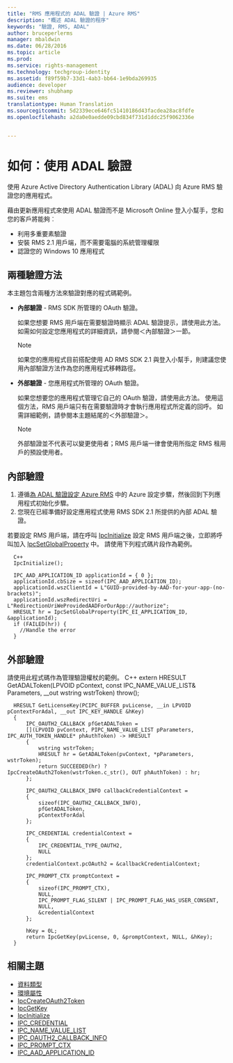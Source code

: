 ```yaml
---
title: "RMS 應用程式的 ADAL 驗證 | Azure RMS"
description: "概述 ADAL 驗證的程序"
keywords: "驗證, RMS, ADAL"
author: bruceperlerms
manager: mbaldwin
ms.date: 06/28/2016
ms.topic: article
ms.prod: 
ms.service: rights-management
ms.technology: techgroup-identity
ms.assetid: f89f59b7-33d1-4ab3-bb64-1e9bda269935
audience: developer
ms.reviewer: shubhamp
ms.suite: ems
translationtype: Human Translation
ms.sourcegitcommit: 5d2339ece646fc51410186d43facdea28ac8fdfe
ms.openlocfilehash: a2da0e0aedde09cbd834f731d1ddc25f9062336e


---
```


# 如何︰使用 ADAL 驗證

使用 Azure Active Directory Authentication Library (ADAL) 向 Azure RMS 驗證您的應用程式。

藉由更新應用程式來使用 ADAL 驗證而不是 Microsoft Online 登入小幫手，您和您的客戶將能夠︰

- 利用多重要素驗證
- 安裝 RMS 2.1 用戶端，而不需要電腦的系統管理權限
- 認證您的 Windows 10 應用程式

## 兩種驗證方法

本主題包含兩種方法來驗證對應的程式碼範例。

- **內部驗證** - RMS SDK 所管理的 OAuth 驗證。

  如果您想要 RMS 用戶端在需要驗證時顯示 ADAL 驗證提示，請使用此方法。 如需如何設定您應用程式的詳細資訊，請參閱＜內部驗證＞一節。

  > [!Note] 
  > 如果您的應用程式目前搭配使用 AD RMS SDK 2.1 與登入小幫手，則建議您使用內部驗證方法作為您的應用程式移轉路徑。

- **外部驗證** - 您應用程式所管理的 OAuth 驗證。

  如果您想要您的應用程式管理它自己的 OAuth 驗證，請使用此方法。 使用這個方法，RMS 用戶端只有在需要驗證時才會執行應用程式所定義的回呼。 如需詳細範例，請參閱本主題結尾的＜外部驗證＞。

  > [!Note] 
  > 外部驗證並不代表可以變更使用者；RMS 用戶端一律會使用所指定 RMS 租用戶的預設使用者。

## 內部驗證

1. 遵循[為 ADAL 驗證設定 Azure RMS](adal-auth.md) 中的 Azure 設定步驟，然後回到下列應用程式初始化步驟。
2. 您現在已經準備好設定應用程式使用 RMS SDK 2.1 所提供的內部 ADAL 驗證。

若要設定 RMS 用戶端，請在呼叫 [IpcInitialize](/rights-management/sdk/2.1/api/win/functions#msipc_ipcinitialize) 設定 RMS 用戶端之後，立即將呼叫加入 [IpcSetGlobalProperty](/rights-management/sdk/2.1/api/win/functions#msipc_ipcsetglobalproperty) 中。 請使用下列程式碼片段作為範例。

      C++
      IpcInitialize();

      IPC_AAD_APPLICATION_ID applicationId = { 0 };
      applicationId.cbSize = sizeof(IPC_AAD_APPLICATION_ID);
      applicationId.wszClientId = L"GUID-provided-by-AAD-for-your-app-(no-brackets)";
      applicationId.wszRedirectUri = L"RedirectionUriWeProvidedAADForOurApp://authorize";
      HRESULT hr = IpcSetGlobalProperty(IPC_EI_APPLICATION_ID, &applicationId);
      if (FAILED(hr)) {
        //Handle the error
      }

## 外部驗證

請使用此程式碼作為管理驗證權杖的範例。
C++ extern HRESULT GetADALToken(LPVOID pContext, const IPC_NAME_VALUE_LIST& Parameters, __out wstring wstrToken) throw();

      HRESULT GetLicenseKey(PCIPC_BUFFER pvLicense, __in LPVOID pContextForAdal, __out IPC_KEY_HANDLE &hKey)
      {
          IPC_OAUTH2_CALLBACK pfGetADALToken =
          [](LPVOID pvContext, PIPC_NAME_VALUE_LIST pParameters, IPC_AUTH_TOKEN_HANDLE* phAuthToken) -> HRESULT
          {
              wstring wstrToken;
              HRESULT hr = GetADALToken(pvContext, *pParameters, wstrToken);
              return SUCCEEDED(hr) ? IpcCreateOAuth2Token(wstrToken.c_str(), OUT phAuthToken) : hr;
          };

          IPC_OAUTH2_CALLBACK_INFO callbackCredentialContext =
          {
              sizeof(IPC_OAUTH2_CALLBACK_INFO),
              pfGetADALToken,
              pContextForAdal
          };

          IPC_CREDENTIAL credentialContext =
          {
              IPC_CREDENTIAL_TYPE_OAUTH2,
              NULL
          };
          credentialContext.pcOAuth2 = &callbackCredentialContext;

          IPC_PROMPT_CTX promptContext =
          {
              sizeof(IPC_PROMPT_CTX),
              NULL,
              IPC_PROMPT_FLAG_SILENT | IPC_PROMPT_FLAG_HAS_USER_CONSENT,
              NULL,
              &credentialContext
          };

          hKey = 0L;
          return IpcGetKey(pvLicense, 0, &promptContext, NULL, &hKey);
      }

## 相關主題

* [資料類型](/rights-management/sdk/2.1/api/win/data%20types)
* [環境屬性](/rights-management/sdk/2.1/api/win/environment%20properties#msipc_environment_properties)
* [IpcCreateOAuth2Token](/rights-management/sdk/2.1/api/win/functions#msipc_ipccreateoauth2token)
* [IpcGetKey](/rights-management/sdk/2.1/api/win/functions#msipc_ipcgetkey)
* [IpcInitialize](/rights-management/sdk/2.1/api/win/functions#msipc_ipcinitialize)
* [IPC_CREDENTIAL](/rights-management/sdk/2.1/api/win/IPC_CREDENTIAL)
* [IPC_NAME_VALUE_LIST](/rights-management/sdk/2.1/api/win/IPC_NAME_VALUE_LIST)
* [IPC_OAUTH2_CALLBACK_INFO](/rights-management/sdk/2.1/api/win/ipc_oauth2_callback_info#msipc_ipc_oath2_callback_info)
* [IPC_PROMPT_CTX](/rights-management/sdk/2.1/api/win/IPC_PROMPT_CTX)
* [IPC_AAD_APPLICATION_ID](/rights-management/sdk/2.1/api/win/ipc_aad_application_id#msipc_ipc_aad_application_id)



<!--HONumber=Aug16_HO4-->


